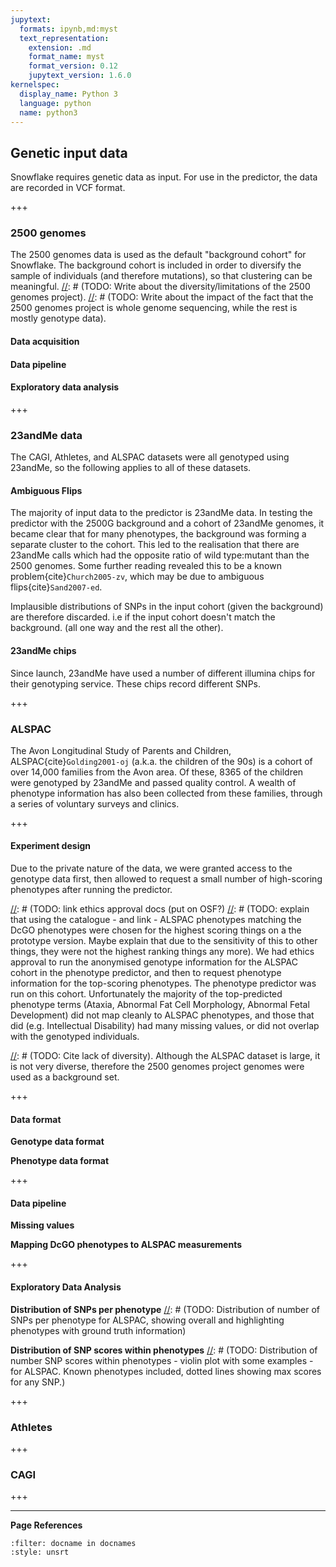 ```yaml
---
jupytext:
  formats: ipynb,md:myst
  text_representation:
    extension: .md
    format_name: myst
    format_version: 0.12
    jupytext_version: 1.6.0
kernelspec:
  display_name: Python 3
  language: python
  name: python3
---
```


## Genetic input data
[//]: # (TODO: Have I already explained VCF format? Link or explain here. Cite. Cite the version of the format we use. Explain that there are different versions.)
Snowflake requires genetic data as input. For use in the predictor, the data are recorded in VCF format.

+++

### 2500 genomes
The 2500 genomes data is used as the default "background cohort" for Snowflake. The background cohort is included in order to diversify the sample of individuals (and therefore mutations), so that clustering can be meaningful. 
[//]: # (TODO: Write about the diversity/limitations of the 2500 genomes project).
[//]: # (TODO: Write about the impact of the fact that the 2500 genomes project is whole genome sequencing, while the rest is mostly genotype data).

#### Data acquisition
[//]: # (TODO: Write)

#### Data pipeline
[//]: # (TODO: Write)

#### Exploratory data analysis
[//]: # (TODO: Write)

+++

### 23andMe data
The CAGI, Athletes, and ALSPAC datasets were all genotyped using 23andMe, so the following applies to all of these datasets.

#### Ambiguous Flips
[//]: # (TODO: Explain ambigious flips a bit better)
The majority of input data to the predictor is 23andMe data. In testing the predictor with the 2500G background and a cohort of 23andMe genomes, it became clear that for many phenotypes, the background was forming a separate cluster to the cohort. This led to the realisation that there are 23andMe calls which had the opposite ratio of wild type:mutant than the 2500 genomes. Some further reading revealed this to be a known problem{cite}`Church2005-zv`, which may be due to ambiguous flips{cite}`Sand2007-ed`. 

[//]: # (TODO: Finish writing this sentence)
Implausible distributions of SNPs in the input cohort (given the background) are therefore discarded. i.e if the input cohort doesn't match the background. (all one way and the rest all the other).

#### 23andMe chips
[//]: # (TODO: Write and cite)
Since launch, 23andMe have used a number of different illumina chips for their genotyping service. These chips record different SNPs. 

+++

### ALSPAC
[//]: # (TODO: Further describe the value of the dataset and what it is generally used for)
The Avon Longitudinal Study of Parents and Children, ALSPAC{cite}`Golding2001-oj` (a.k.a. the children of the 90s) is a cohort of over 14,000 families from the Avon area. Of these, 8365 of the children were genotyped by 23andMe and passed quality control. A wealth of phenotype information has also been collected from these families, through a series of voluntary surveys and clinics.

+++

#### Experiment design
Due to the private nature of the data, we were granted access to the genotype data first, then allowed to request a small number of high-scoring phenotypes after running the predictor.

[//]: # (TODO: link ethics approval docs (put on OSF?)
[//]: # (TODO: explain that using the catalogue - and link - ALSPAC phenotypes matching the DcGO phenotypes were chosen for the highest scoring things on a the prototype version. Maybe explain that due to the sensitivity of this to other things, they were not the highest ranking things any more).
We had ethics approval to run the anonymised genotype information for the ALSPAC cohort in the phenotype predictor, and then to request phenotype information for the top-scoring phenotypes. The phenotype predictor was run on this cohort. Unfortunately the majority of the top-predicted phenotype terms (Ataxia, Abnormal Fat Cell Morphology, Abnormal Fetal Development) did not map cleanly to ALSPAC phenotypes, and those that did (e.g. Intellectual Disability) had many missing values, or did not overlap with the genotyped individuals.

[//]: # (TODO: Cite lack of diversity).
Although the ALSPAC dataset is large, it is not very diverse, therefore the 2500 genomes project genomes were used as a background set. 

+++

#### Data format
[//]: # (TODO: Write)
**Genotype data format**

**Phenotype data format**

+++

#### Data pipeline
[//]: # (TODO: Write)

**Missing values**

**Mapping DcGO phenotypes to ALSPAC measurements**

+++

#### Exploratory Data Analysis
**Distribution of SNPs per phenotype**
[//]: # (TODO: Distribution of number of SNPs per phenotype for ALSPAC, showing overall and highlighting phenotypes with ground truth information)

**Distribution of SNP scores within phenotypes**
[//]: # (TODO: Distribution of number SNP scores within phenotypes - violin plot with some examples - for ALSPAC. Known phenotypes included, dotted lines showing max scores for any SNP.)

+++

### Athletes
[//]: # (TODO: Write)

+++

### CAGI
[//]: # (TODO: Write)

+++

---
**Page References**

```{bibliography} /_bibliography/references.bib
:filter: docname in docnames
:style: unsrt
```
